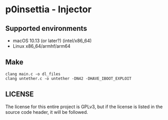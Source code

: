 # p0insettia - Injector

## Supported environments
- macOS 10.13 (or later?) (intel/x86_64)
- Linux x86_64/armhf/arm64

## Make 
```
clang main.c -o dl_files
clang untether.c -o untether -DN42 -DHAVE_IBOOT_EXPLOIT
```

## LICENSE
The license for this entire project is GPLv3, but if the license is listed in the source code header, it will be followed.
